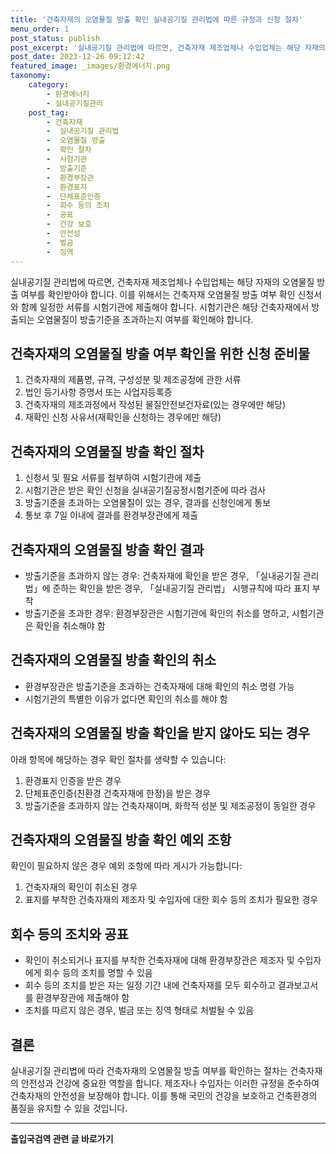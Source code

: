 ```yaml
---
title: '건축자재의 오염물질 방출 확인 실내공기질 관리법에 따른 규정과 신청 절차'
menu_order: 1
post_status: publish
post_excerpt: '실내공기질 관리법에 따르면, 건축자재 제조업체나 수입업체는 해당 자재의 오염물질 방출 여부를 확인받아야 합니다. 이를 위해서는 건축자재 오염물질 방출 여부 확인 신청서와 함께 일정한 서류를 시험기관에 제출해야 합니다. 시험기관은 해당 건축자재에서 방출되는 오염물질이 방출기준을 초과하는지 여부를 확인해야 합니다.'
post_date: 2023-12-26 09:12:42
featured_image: _images/환경에너지.png
taxonomy:
    category:
        - 환경에너지
        - 실내공기질관리
    post_tag:
        - 건축자재
        -  실내공기질 관리법
        -  오염물질 방출
        -  확인 절차
        -  시험기관
        -  방출기준
        -  환경부장관
        -  환경표지
        -  단체표준인증
        -  회수 등의 조치
        -  공표
        -  건강 보호
        -  안전성
        -  벌금
        -  징역
---
```



실내공기질 관리법에 따르면, 건축자재 제조업체나 수입업체는 해당 자재의 오염물질 방출 여부를 확인받아야 합니다. 이를 위해서는 건축자재 오염물질 방출 여부 확인 신청서와 함께 일정한 서류를 시험기관에 제출해야 합니다. 시험기관은 해당 건축자재에서 방출되는 오염물질이 방출기준을 초과하는지 여부를 확인해야 합니다.

## 건축자재의 오염물질 방출 여부 확인을 위한 신청 준비물

1. 건축자재의 제품명, 규격, 구성성분 및 제조공정에 관한 서류
2. 법인 등기사항 증명서 또는 사업자등록증
3. 건축자재의 제조과정에서 작성된 물질안전보건자료(있는 경우에만 해당)
4. 재확인 신청 사유서(재확인을 신청하는 경우에만 해당)

## 건축자재의 오염물질 방출 확인 절차

1. 신청서 및 필요 서류를 첨부하여 시험기관에 제출
2. 시험기관은 받은 확인 신청을 실내공기질공정시험기준에 따라 검사
3. 방출기준을 초과하는 오염물질이 있는 경우, 결과를 신청인에게 통보
4. 통보 후 7일 이내에 결과를 환경부장관에게 제출

## 건축자재의 오염물질 방출 확인 결과

- 방출기준을 초과하지 않는 경우: 건축자재에 확인을 받은 경우, 「실내공기질 관리법」에 준하는 확인을 받은 경우, 「실내공기질 관리법」 시행규칙에 따라 표지 부착
- 방출기준을 초과한 경우: 환경부장관은 시험기관에 확인의 취소를 명하고, 시험기관은 확인을 취소해야 함

## 건축자재의 오염물질 방출 확인의 취소

- 환경부장관은 방출기준을 초과하는 건축자재에 대해 확인의 취소 명령 가능
- 시험기관의 특별한 이유가 없다면 확인의 취소를 해야 함

## 건축자재의 오염물질 방출 확인을 받지 않아도 되는 경우

아래 항목에 해당하는 경우 확인 절차를 생략할 수 있습니다:

1. 환경표지 인증을 받은 경우
2. 단체표준인증(친환경 건축자재에 한정)을 받은 경우
3. 방출기준을 초과하지 않는 건축자재이며, 화학적 성분 및 제조공정이 동일한 경우

## 건축자재의 오염물질 방출 확인 예외 조항

확인이 필요하지 않은 경우 예외 조항에 따라 게시가 가능합니다:

1. 건축자재의 확인이 취소된 경우
2. 표지를 부착한 건축자재의 제조자 및 수입자에 대한 회수 등의 조치가 필요한 경우

## 회수 등의 조치와 공표

- 확인이 취소되거나 표지를 부착한 건축자재에 대해 환경부장관은 제조자 및 수입자에게 회수 등의 조치를 명할 수 있음
- 회수 등의 조치를 받은 자는 일정 기간 내에 건축자재를 모두 회수하고 결과보고서를 환경부장관에 제출해야 함
- 조치를 따르지 않은 경우, 벌금 또는 징역 형태로 처벌될 수 있음

## 결론

실내공기질 관리법에 따라 건축자재의 오염물질 방출 여부를 확인하는 절차는 건축자재의 안전성과 건강에 중요한 역할을 합니다. 제조자나 수입자는 이러한 규정을 준수하여 건축자재의 안전성을 보장해야 합니다. 이를 통해 국민의 건강을 보호하고 건축환경의 품질을 유지할 수 있을 것입니다.
<!-- wp:separator -->
<hr class="wp-block-separator has-alpha-channel-opacity"/>
<!-- /wp:separator -->

<!-- wp:group {"backgroundColor":"base","layout":{"type":"constrained"}} -->
<div class="wp-block-group has-base-background-color has-background"><!-- wp:paragraph {"align":"center","fontSize":"medium"} -->
<p class="has-text-align-center has-large-font-size"><strong>출입국검역 관련 글 바로가기</strong></p>
<!-- /wp:paragraph -->


<!-- wp:latest-posts
{"categories":[{"id":14934,"count":19,"description":"","link":"https://uknowlaw.com/category/%ec%b6%9c%ec%9e%85%ea%b5%ad%ea%b2%80%ec%97%ad/","name":"출입국검역","slug":"출입국검역","taxonomy":"category","parent":0,"meta":[],"_links":{"self":[{"href":"https://uknowlaw.com/wp-json/wp/v2/categories/14934"}],"collection":[{"href":"https://uknowlaw.com/wp-json/wp/v2/categories"}],"about":[{"href":"https://uknowlaw.com/wp-json/wp/v2/taxonomies/category"}],"wp:post_type":[{"href":"https://uknowlaw.com/wp-json/wp/v2/posts?categories=14934"}],"curies":[{"name":"wp","href":"https://api.w.org/{rel}","templated":true}]}}],"postsToShow":100,"excerptLength":28,"postLayout":"grid","columns":2,"featuredImageAlign":"left","featuredImageSizeSlug":"large","fontSize":"small"} /--></div>
<!-- /wp:group -->